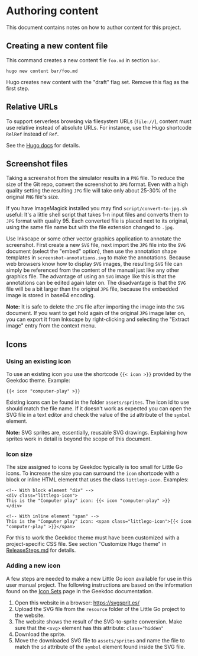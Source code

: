 # Authoring content

This document contains notes on how to author content for this project.

## Creating a new content file

This command creates a new content file `foo.md` in section `bar`.

    hugo new content bar/foo.md

Hugo creates new content with the "draft" flag set. Remove this flag as the first step.

## Relative URLs

To support serverless browsing via filesystem URLs (`file://`), content must use relative instead of absolute URLs. For instance, use the Hugo shortcode `RelRef` instead of `Ref`.

See the [Hugo docs](https://gohugo.io/methods/shortcode/relref/) for details.

## Screenshot files

Taking a screenshot from the simulator results in a `PNG` file. To reduce the size of the Git repo, convert the screenshot to `JPG` format. Even with a high quality setting the resulting `JPG` file will take only about 25-30% of the original `PNG` file's size.

If you have ImageMagick installed you may find `script/convert-to-jpg.sh` useful: It's a little shell script that takes 1-n input files and converts them to `JPG` format with quality 95. Each converted file is placed next to its original, using the same file name but with the file extension changed to `.jpg`.

Use Inkscape or some other vector graphics application to annotate the screenshot. First create a new `SVG` file, next import the `JPG` file into the `SVG` document (select the "embed" option), then use the annotation shape templates in `screenshot-annotations.svg` to make the annotations. Because web browsers know how to display `SVG` images, the resulting `SVG` file can simply be referenced from the content of the manual just like any other graphics file. The advantage of using an `SVG` image like this is that the annotations can be edited again later on. The disadvantage is that the `SVG` file will be a bit larger than the original `JPG` file, because the embedded image is stored in base64 encoding.

**Note:** It is safe to delete the `JPG` file after importing the image into the `SVG` document. If you want to get hold again of the original `JPG` image later on, you can export it from Inkscape by right-clicking and selecting the "Extract image" entry from the context menu.

## Icons

### Using an existing icon

To use an existing icon you use the shortcode `{{< icon >}}` provided by the Geekdoc theme. Example:

    {{< icon "computer-play" >}}

Existing icons can be found in the folder `assets/sprites`. The icon id to use should match the file name. If it doesn't work as expected you can open the SVG file in a text editor and check the value of the `id` attribute of the `symbol` element.

**Note:** SVG sprites are, essentially, reusable SVG drawings. Explaining how sprites work in detail is beyond the scope of this document.

### Icon size

The size assigned to icons by Geekdoc typically is too small for Little Go icons. To increase the size you can surround the `icon` shortcode with a block or inline HTML element that uses the class `littlego-icon`. Examples:

```
<!-- With block element "div" -->
<div class="littlego-icon">
This is the "Computer play" icon: {{< icon "computer-play" >}}
</div>

<!-- With inline element "span" -->
This is the "Computer play" icon: <span class="littlego-icon">{{< icon "computer-play" >}}</span>
```

For this to work the Geekdoc theme must have been customized with a project-specific CSS file. See section "Customize Hugo theme" in [ReleaseSteps.md](ReleaseSteps.md#customize_hugo_theme) for details.

### Adding a new icon

A few steps are needed to make a new Little Go icon available for use in this user manual project. The following instructions are based on the information found on the [Icon Sets](https://geekdocs.de/features/icon-sets/) page in the Geekdoc documentation.

1. Open this website in a browser: https://svgsprit.es/
1. Upload the SVG file from the `resource` folder of the Little Go project to the website.
1. The website shows the result of the SVG-to-sprite conversion. Make sure that the `<svg>` element has this attribute: `class="hidden"`
1. Download the sprite.
1. Move the downloaded SVG file to `assets/sprites` and name the file to match the `id` attribute of the `symbol` element found inside the SVG file.
